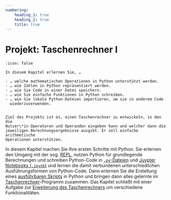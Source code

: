 ```yaml
---
numbering:
    heading_1: true
    heading_2: true
    title: true
---
```


# Projekt: Taschenrechner I

```{seealso} 🎓 Lernziele
:icon: false

In diesem Kapitel erlernen Sie, …

- … welche mathematischen Operationen in Python unterstützt werden.
- … wie Zahlen in Python repräsentiert werden.
- … wie Sie Code in einer Datei speichern.
- … wie Sie einfache Funktionen in Python schreiben.
- … wie Sie lokale Python-Dateien importieren, um sie in anderem Code
  wiederzuverwenden.

```

```{note} Projektziel

Ziel des Projekts ist es, einen Taschenrechner zu entwickeln, in den die
Nutzer\*in Operatoren und Operanden eingeben kann und welcher dann die
jeweiligen Berechnungsergebnisse ausgibt. Er soll einfache arithmetische
Operationen unterstützen.

```

In diesem Kapitel machen Sie Ihre ersten Schritte mit Python. Sie erlernen den
Umgang mit der sog. [REPL](./010-Python_REPL.ipynb), nutzen Python für
grundlegende Berechnungen und schreiben Python-Code in
[`.py`-Dateien](./030-Python_Code_Dateien.ipynb) und [Juypter Notebooks
(`.ipynb`)](./040-Jupyter_Notebooks.ipynb) und lernen die damit verbundenen
unterschiedlichen Ausführungsformen von Python-Code. Dann erlernen Sie die
Erstellung eines [ausführbaren Skripts](./050-Ausführbare_Skripte.md) in Python
und bringen dann alles gelernte im
[Taschenrechner](./060-Taschenrechner.ipynb)-Programm zusammen. Das Kapitel
schließt mit einer Aufgabe zur [Erweiterung des
Taschenrechners](./070-Aufgabe_Erweiterung.md) um verschiedene
Funktionalitäten.
